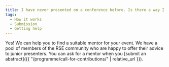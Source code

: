 ```yaml
---
title: I have never presented on a conference before. Is there a way I could get help?
tags:
  - How it works
  - Submission
  - Getting help
---
```

Yes! We can help you to find a suitable mentor for your event. We have a pool of members of the RSE community who are happy to offer their advice to junior presenters. You can ask for a mentor when you [submit an abstract]({{ "/programme/call-for-contributions/" | relative_url }}).
